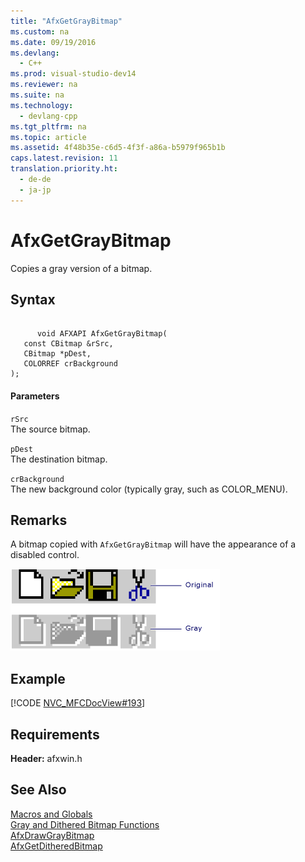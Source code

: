 ```yaml
---
title: "AfxGetGrayBitmap"
ms.custom: na
ms.date: 09/19/2016
ms.devlang: 
  - C++
ms.prod: visual-studio-dev14
ms.reviewer: na
ms.suite: na
ms.technology: 
  - devlang-cpp
ms.tgt_pltfrm: na
ms.topic: article
ms.assetid: 4f48b35e-c6d5-4f3f-a86a-b5979f965b1b
caps.latest.revision: 11
translation.priority.ht: 
  - de-de
  - ja-jp
---
```

# AfxGetGrayBitmap
Copies a gray version of a bitmap.  
  
## Syntax  
  
```  
  
      void AFXAPI AfxGetGrayBitmap(  
   const CBitmap &rSrc,  
   CBitmap *pDest,  
   COLORREF crBackground  
);  
```  
  
#### Parameters  
 `rSrc`  
 The source bitmap.  
  
 `pDest`  
 The destination bitmap.  
  
 `crBackground`  
 The new background color (typically gray, such as COLOR_MENU).  
  
## Remarks  
 A bitmap copied with `AfxGetGrayBitmap` will have the appearance of a disabled control.  
  
 ![Comparison of gray and original icon versions](../vs140/media/vcGrayBitmap.gif "vcGrayBitmap")  
  
## Example  
 [!CODE [NVC_MFCDocView#193](../CodeSnippet/VS_Snippets_Cpp/NVC_MFCDocView#193)]  
  
## Requirements  
 **Header:** afxwin.h  
  
## See Also  
 [Macros and Globals](../vs140/MFC-Macros-and-Globals.md)   
 [Gray and Dithered Bitmap Functions](../vs140/Gray-and-Dithered-Bitmap-Functions.md)   
 [AfxDrawGrayBitmap](../vs140/AfxDrawGrayBitmap.md)   
 [AfxGetDitheredBitmap](../vs140/AfxGetDitheredBitmap.md)